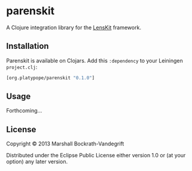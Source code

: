 # parenskit

A Clojure integration library for the [LensKit][lenskit] framework.

[lenskit]: http://lenskit.grouplens.org/

## Installation

Parenskit is available on Clojars.  Add this `:dependency` to your
Leiningen `project.clj`:

```clj
[org.platypope/parenskit "0.1.0"]
```

## Usage

Forthcoming...

## License

Copyright © 2013 Marshall Bockrath-Vandegrift

Distributed under the Eclipse Public License either version 1.0 or (at
your option) any later version.
